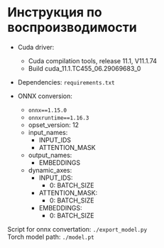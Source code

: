 # Инструкция по воспроизводимости

- Cuda driver:
  - Cuda compilation tools, release 11.1, V11.1.74
  - Build cuda_11.1.TC455_06.29069683_0

- Dependencies: `requirements.txt`

- ONNX conversion: 
  - `onnx==1.15.0`
  - `onnxruntime==1.16.3`
  - opset_version: 12 
  - input_names: 
    - INPUT_IDS
    - ATTENTION_MASK
  - output_names:
    - EMBEDDINGS
  - dynamic_axes:
    - INPUT_IDS: 
      - 0: BATCH_SIZE
    - ATTENTION_MASK: 
      - 0: BATCH_SIZE
    - EMBEDDINGS:
      - 0: BATCH_SIZE
     
Script for onnx convertation: `./export_model.py`  
Torch model path: `./model.pt`



